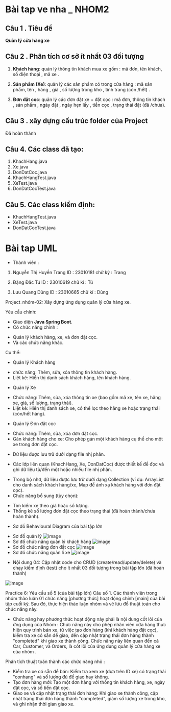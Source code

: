 
# Bài tap ve nha _ NHOM2

## Câu 1 . Tiêu đề 
**Quản lý cửa hàng xe**

## Câu 2 . Phân tích cơ sở ít nhất 03 đối tượng
1. **Khách hàng**: quản lý thông tin khách mua xe gồm : mã đơn, tên khách, số điện thoại , mã xe .

2. **Sản phẩm (Xe)**: quản lý các sản phẩm có trong cửa hàng : mã sản phẩm, tên , hãng , giá , số lượng trong kho , tình trang (còn /hết) .

3. **Đơn đặt cọc**: quản lý các đơn đặt xe + đặt cọc : mã đơn, thông tin khách , sản phẩm , ngày đặt , ngày hẹn lấy , tiền cọc , trạng thái đặt (đã /chưa).

## Câu 3 . xây dựng cấu trúc folder của Project
 Đã hoàn thành 

## Câu 4. Các class đã tạo:
1. KhachHang.java
2.  Xe.java
3.  DonDatCoc.java
4. KhachHangTest.java
5. XeTest.java
6.  DonDatCocTest.java

## Câu 5. Các class kiểm định:
- KhachHangTest.java
- XeTest.java
- DonDatCocTest.java


# Bài tap UML
- Thành viên :
1. Nguyễn Thị Huyền Trang
ID : 23010181
chữ ký : Trang

2. Đặng Đắc Tú
ID : 23010619
chữ kí : Tú

3. Lưu Quang Dũng
ID : 23010665
chữ kí : Dũng



Project_nhóm-02:
Xây dựng ứng dụng quản lý cửa hàng xe.

Yêu cầu chính:
- Giao diện <b>Java Spring Boot</b>.
- Có chức năng chính :
+ Quản lý khách hàng, xe, và đơn đặt cọc.
+ Và các chức năng khác.

Cụ thể:

- Quản lý Khách hàng
+ chức năng: Thêm, sửa, xóa thông tin khách hàng.
+ Liệt kê: Hiển thị danh sách khách hàng, tên khách hàng.

- Quản lý Xe
+ Chức năng: Thêm, sửa, xóa thông tin xe (bao gồm mã xe, tên xe, hãng xe, giá, số lượng, trạng thái).
+ Liệt kê: Hiển thị danh sách xe, có thể lọc theo hãng xe hoặc trạng thái (còn/hết hàng).

- Quản lý Đơn đặt cọc
+ Chức năng: Thêm, sửa, xóa đơn đặt cọc.
+ Gán khách hàng cho xe: Cho phép gán một khách hàng cụ thể cho một xe trong đơn đặt cọc.

- Dữ liệu được lưu trữ dưới dạng file nhị phân.
+ Các lớp liên quan (KhachHang, Xe, DonDatCoc) được thiết kế để đọc và ghi dữ liệu từ/đến một hoặc nhiều file nhị phân.

- Trong bộ nhớ, dữ liệu được lưu trữ dưới dạng Collection (ví dụ: ArrayList cho danh sách khách hàng/xe, Map để ánh xạ khách hàng với đơn đặt cọc).
- Chức năng bổ sung (tùy chọn):
+ Tìm kiếm xe theo giá hoặc số lượng.
+ Thống kê số lượng đơn đặt cọc theo trạng thái (đã hoàn thành/chưa hoàn thành).
- Sơ đồ Behavioural Diagram của bài tập lớn
+ Sơ đồ quản lý 
 ![image](https://github.com/user-attachments/assets/f5607d0c-6e68-48ce-8bba-788133196c7d)
+ Sơ đồ chức năng quản lý khách hàng
  ![image](https://github.com/user-attachments/assets/b47e043e-c586-49e9-afb4-8af6941a7d3d)
+ Sơ đồ chức năng đơn đặt cọc
 ![image](https://github.com/user-attachments/assets/892ccaf8-d9e3-4c9e-be22-36c6aad43adf)
+ Sơ đồ chức năng quản lí xe
 ![image](https://github.com/user-attachments/assets/018d0f65-50fc-431f-9915-fa6b340c4fbd)


- Nội dung 04:
Cập nhật code cho CRUD (create/read/update/delete)  và chạy kiểm định (test) cho ít nhất 03 đối tượng trong bài tập lớn (đã hoàn thành)

![image](https://github.com/user-attachments/assets/179cfcee-a8bd-4701-8392-14fbb1b82858)



Practice 6: Yêu cầu số 5 (của bài tập lớn)
Câu  số 1. Các thành viên trong nhóm thảo luận 01 chức năng [phương thức] hoạt động chính [main] của  bài tập cuối kỳ. Sau đó, thực hiện thảo luận nhóm và vẽ lưu đồ thuật toán cho chức năng này. 
+ Chức năng hay phương thức hoạt động này phải là nội dung cốt lõi của ứng dụng của Nhóm  : Chức năng này cho phép nhân viên cửa hàng thực hiện quy trình bán xe, từ việc tạo đơn hàng (khi khách hàng đặt cọc), kiểm tra xe có sẵn để giao, đến cập nhật trạng thái đơn hàng thành "completed" khi giao xe thành công. Chức năng này liên quan đến cả Car, Customer, và Orders, là cốt lõi của ứng dụng quản lý cửa hàng xe của nhóm .

Phân tích thuật toán thành các chức năng nhỏ : 

 + Kiểm tra xe có sẵn để bán: Kiểm tra xem xe (dựa trên ID xe) có trạng thái "conhang" và số lượng đủ để giao hay không.
 + Tạo đơn hàng mới: Tạo một đơn hàng với thông tin khách hàng, xe, ngày đặt cọc, và số tiền đặt cọc.
 + Giao xe và cập nhật trạng thái đơn hàng: Khi giao xe thành công, cập nhật trạng thái đơn hàng thành "completed", giảm số lượng xe trong kho, và ghi nhận thời gian giao xe.

 


